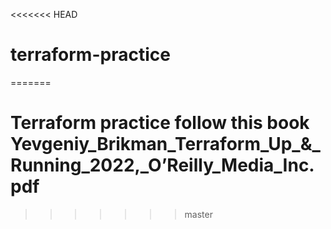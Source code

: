 <<<<<<< HEAD
# terraform-practice
=======
# Terraform practice follow this book Yevgeniy_Brikman_Terraform_Up_&_Running_2022,_O’Reilly_Media_Inc.pdf
>>>>>>> master
